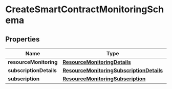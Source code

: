 

# CreateSmartContractMonitoringSchema


## Properties

Name | Type | Description | Notes
------------ | ------------- | ------------- | -------------
**resourceMonitoring** | [**ResourceMonitoringDetails**](ResourceMonitoringDetails.md) |  |  [optional]
**subscriptionDetails** | [**ResourceMonitoringSubscriptionDetails**](ResourceMonitoringSubscriptionDetails.md) |  |  [optional]
**subscription** | [**ResourceMonitoringSubscription**](ResourceMonitoringSubscription.md) |  |  [optional]



